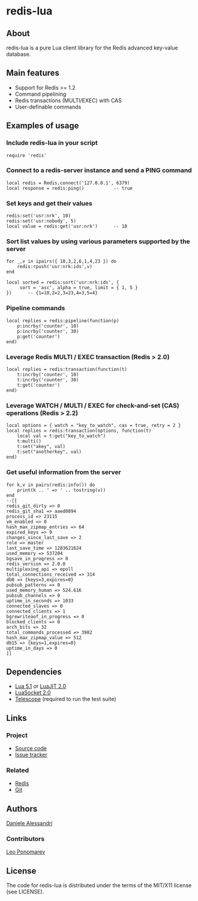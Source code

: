# redis-lua #

## About ##

redis-lua is a pure Lua client library for the Redis advanced key-value database.

## Main features ##

- Support for Redis >= 1.2
- Command pipelining
- Redis transactions (MULTI/EXEC) with CAS
- User-definable commands

## Examples of usage ##

### Include redis-lua in your script ###

    require 'redis'

### Connect to a redis-server instance and send a PING command ###

    local redis = Redis.connect('127.0.0.1', 6379)
    local response = redis:ping()           -- true

### Set keys and get their values ###

    redis:set('usr:nrk', 10)
    redis:set('usr:nobody', 5)
    local value = redis:get('usr:nrk')      -- 10

### Sort list values by using various parameters supported by the server ###

    for _,v in ipairs({ 10,3,2,6,1,4,23 }) do
        redis:rpush('usr:nrk:ids',v)
    end

    local sorted = redis:sort('usr:nrk:ids', {
         sort = 'asc', alpha = true, limit = { 1, 5 }
    })      -- {1=10,2=2,3=23,4=3,5=4}

### Pipeline commands

    local replies = redis:pipeline(function(p)
        p:incrby('counter', 10)
        p:incrby('counter', 30)
        p:get('counter')
    end)

### Leverage Redis MULTI / EXEC transaction (Redis > 2.0)

    local replies = redis:transaction(function(t)
        t:incrby('counter', 10)
        t:incrby('counter', 30)
        t:get('counter')
    end)

### Leverage WATCH / MULTI / EXEC for check-and-set (CAS) operations (Redis > 2.2)

    local options = { watch = "key_to_watch", cas = true, retry = 2 }
    local replies = redis:transaction(options, function(t)
        local val = t:get("key_to_watch")
        t:multi()
        t:set("akey", val)
        t:set("anotherkey", val)
    end)

### Get useful information from the server ###

    for k,v in pairs(redis:info()) do 
        print(k .. ' => ' .. tostring(v))
    end
    --[[
    redis_git_dirty => 0
    redis_git_sha1 => aaed0894
    process_id => 23115
    vm_enabled => 0
    hash_max_zipmap_entries => 64
    expired_keys => 9
    changes_since_last_save => 2
    role => master
    last_save_time => 1283621624
    used_memory => 537204
    bgsave_in_progress => 0
    redis_version => 2.0.0
    multiplexing_api => epoll
    total_connections_received => 314
    db0 => {keys=3,expires=0}
    pubsub_patterns => 0
    used_memory_human => 524.61K
    pubsub_channels => 0
    uptime_in_seconds => 1033
    connected_slaves => 0
    connected_clients => 1
    bgrewriteaof_in_progress => 0
    blocked_clients => 0
    arch_bits => 32
    total_commands_processed => 3982
    hash_max_zipmap_value => 512
    db15 => {keys=1,expires=0}
    uptime_in_days => 0
    ]]

## Dependencies ##

- [Lua 5.1](http://www.lua.org/) or [LuaJIT 2.0](http://luajit.org/)
- [LuaSocket 2.0](http://www.tecgraf.puc-rio.br/~diego/professional/luasocket/)
- [Telescope](http://telescope.luaforge.net/) (required to run the test suite)

## Links ##

### Project ###
- [Source code](http://github.com/nrk/redis-lua/)
- [Issue tracker](http://github.com/nrk/redis-lua/issues)

### Related ###
- [Redis](http://redis.io/)
- [Git](http://git-scm.com/)

## Authors ##

[Daniele Alessandri](mailto:suppakilla@gmail.com)

### Contributors ###

[Leo Ponomarev](http://github.com/slact/)

## License ##

The code for redis-lua is distributed under the terms of the MIT/X11 license (see LICENSE).
